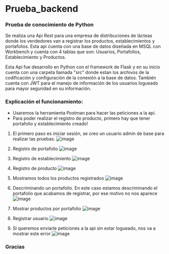 # Prueba_backend
### Prueba de conocimiento de Python


Se realiza una Api Rest para una empresa de distribuciones de lácteas donde los vendedores van a registrar los productos, establecimientos y portafolios. Esta api cuenta con una base de datos diseñada en MSQL con Workbench y cuenta con 4 tablas que son: Usuarios, Portafolios, Establecimiento y Productos. 

Esta Api fue desarrollo en Python con el framework de Flask y en su inicio cuenta con una carpeta llamada "src" donde estan los archivos de la codificación y configuración de la conexión a la base de datos. También cuenta con JWT para el manejo de información de los usuarios logueado para mayor seguridad en su información.

### Explicación el funcionamiento:
* Usaremos la herramienta Postman para hacer las peticiones a la api.
* Para poder realizar el registro de producto, primero hay que tener portafolio y establecimiento creado!


1. El primero paso es iniciar sesión, se creo un usuario admin de base para realizar las pruebas. 
![image](https://user-images.githubusercontent.com/55259282/215242789-dd77a5c7-9600-466c-a8ef-400506e93ed0.png)

2. Registro de portafolio
![image](https://user-images.githubusercontent.com/55259282/215242805-38701810-b279-4966-bf01-ad32cae75e3f.png)

3. Registro de establecimiento
![image](https://user-images.githubusercontent.com/55259282/215242826-b7d14079-cf78-4266-ab91-cb9c554dee07.png)

4. Registro de producto
![image](https://user-images.githubusercontent.com/55259282/215242848-d010783b-a4a8-4768-80be-0caa333c4e55.png)

5. Mostramos todos los productos registrados
![image](https://user-images.githubusercontent.com/55259282/215242933-315bfb22-07be-4822-9ea4-11b39cf36f7b.png)

6. Descriminando un portafolio. En este caso estamos descriminando el portafolio que acabamos de registrar, por ese motivo no nos aparece
![image](https://user-images.githubusercontent.com/55259282/215243020-d3ac44fa-489f-4576-b7bb-4974d6aeb15f.png)

7. Mostrar productos por portafolio
![image](https://user-images.githubusercontent.com/55259282/215243066-3e19c626-3d76-42bd-83fd-17d0a6a7f5c9.png)

8. Registrar usuario
![image](https://user-images.githubusercontent.com/55259282/215243100-12acfd5e-ca99-4775-b36e-79f184f42987.png)

9. Si queremos enviarle peticiones a la api sin estar logueado, nos va a mostrar este error
![image](https://user-images.githubusercontent.com/55259282/215242946-a5d986ff-7093-4aa2-8687-6e02bbb67832.png)



### Gracias
